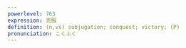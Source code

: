 ```yaml
---
powerlevel: 763
expression: 克服
definition: (n,vs) subjugation; conquest; victory; (P)
pronunciation: こくふく
---
```

